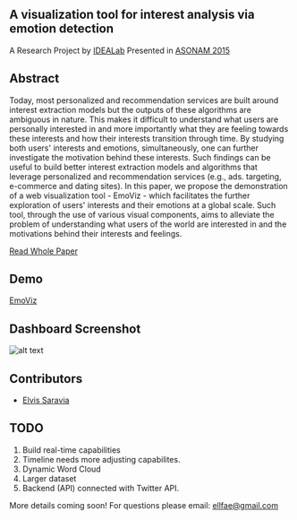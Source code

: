 ## A visualization tool for interest analysis via emotion detection
A Research Project by [IDEALab](https://github.com/IDEA-NTHU-Taiwan)
Presented in [ASONAM 2015](http://asonam.cpsc.ucalgary.ca/2015/)

## Abstract
Today, most personalized and recommendation services are built around interest extraction models but the outputs of these algorithms are ambiguous in nature. This makes it difficult to understand what users are personally interested in and more importantly what they are feeling towards these interests and how their interests transition through time. By studying both users' interests and emotions, simultaneously, one can further investigate the motivation behind these interests. Such findings can be useful to build better interest extraction models and algorithms that leverage personalized and recommendation services (e.g., ads. targeting, e-commerce and dating sites). In this paper, we propose the demonstration of a web visualization tool - EmoViz - which facilitates the further exploration of users' interests and their emotions at a global scale. Such tool, through the use of various visual components, aims to alleviate the problem of understanding what users of the world are interested in and the motivations behind their interests and feelings.

[Read Whole Paper](http://dl.acm.org/citation.cfm?id=2808916)

## Demo
[EmoViz](http://emo-viz.herokuapp.com/)

## Dashboard Screenshot
![alt text](https://github.com/omarsar/EmoViz/blob/master/public/dashboard.png)

## Contributors
* [Elvis Saravia](http://elvissaravia.com/)

## TODO
1. Build real-time capabilities
2. Timeline needs more adjusting capabilites. 
3. Dynamic Word Cloud
4. Larger dataset
5. Backend (API) connected with Twitter API.

More details coming soon! For questions please email: ellfae@gmail.com